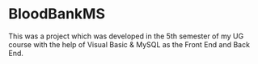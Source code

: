 # BloodBankMS
This was a project which was developed in the 5th semester of my UG course with the help of Visual Basic &amp; MySQL as the Front End and Back End.
